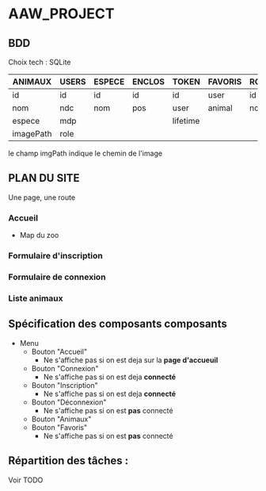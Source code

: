 
# AAW_PROJECT

## BDD

Choix tech : SQLite


|ANIMAUX|      USERS   |    ESPECE |    ENCLOS |       TOKEN   |    FAVORIS |    ROLE   |
|-------|   -----------|    -------|    -------|    -----------|    -       |    -      |
|id     |   id         |    id     |    id     |    id         |    user    |   id      |
|nom    |   ndc        |    nom    |    pos    |    user       |    animal  |   nom     |
|espece |   mdp        |           |           |    lifetime   |            |           |
|imagePath| role       |           |           |               |            |           |  

le champ imgPath indique le chemin de l'image 

## PLAN DU SITE

Une page, une route

### Accueil 
* Map du zoo
### Formulaire d'inscription
### Formulaire de connexion 
### Liste animaux

## Spécification des composants composants 

* Menu
    * Bouton "Accueil" 
        *  Ne s'affiche pas si on est deja sur la __page d'accueuil__
    * Bouton "Connexion"
        * Ne s'affiche pas si on est deja __connecté__
    * Bouton "Inscription" 
        * Ne s'affiche pas si on est deja __connecté__
    * Bouton "Déconnexion"
        * Ne s'affiche pas si on est __pas__ connecté
    * Bouton "Animaux"
    * Bouton "Favoris"
        * Ne s'affiche pas si on est __pas__ connecté


## Répartition des tâches :
   Voir TODO

